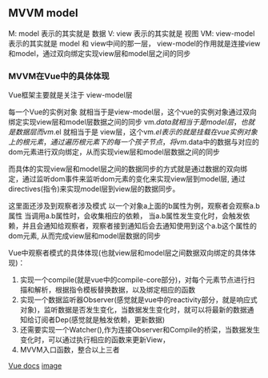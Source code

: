 ## MVVM model
M: model 表示的其实就是 数据
V: view 表示的其实就是 视图
VM: view-model 表示的其实就是 model 和 view中间的那一层， view-model的作用就是连接view和model，通过双向绑定实现view层和model层之间的同步

### MVVM在Vue中的具体体现
Vue框架主要就是关注于 view-model层

每一个Vue的实例对象 就相当于是view-model层，这个vue的实例对象通过双向绑定实现view层和model层数据之间的同步
vm.$data 就相当于是model层，也就是数据层
而 vm.$el 就相当于是 view层，这个vm.$el表示的就是挂载在vue实例对象上的根元素，通过遍历根元素下的每一个孩子节点，将vm.$data中的数据与对应的dom元素进行双向绑定，从而实现view层和model层数据之间的同步

而具体的实现view层和model层之间的数据同步的方式就是通过数据的双向绑定，通过监听dom事件来监听dom元素的变化来实现view层到model层, 通过directives(指令)来实现model层到view层的数据同步。

这里面还涉及到观察者涉及模式
以一个对象a上面的b属性为例，观察者会观察a.b属性
当调用a.b属性时，会收集相应的依赖，
当a.b属性发生变化时，会触发依赖，并且会通知给观察者，观察者接到通知后会去通知使用到这个a.b这个属性的dom元素, 从而完成view层和model层数据的同步



Vue中观察者模式的具体体现(也就view层和model层之间数据双向绑定的具体体现)：
1. 实现一个compile(就是vue中的compile-core部分)，对每个元素节点进行扫描和解析，根据指令模板替换数据，以及绑定相应的函数
2. 实现一个数据监听器Observer(感觉就是vue中的reactivity部分，就是响应式对象)，监听数据是否发生变化，当数据发生变化时，就可以将最新的数据通知给订阅者Dep(感觉就是触发依赖，更新数据)
3. 还需要实现一个Watcher(),作为连接Observer和Compile的桥梁，当数据发生变化时，可以通过执行相应的函数来更新View，
4. MVVM入口函数，整合以上三者


[Vue docs](https://012.vuejs.org/guide/)
[image](https://juejin.cn/post/6844903929298288647)
